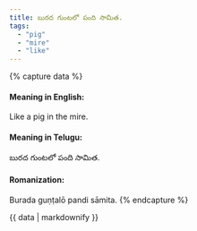 ```yaml
---
title: బురద గుంటలో పంది సామిత.
tags:
  - "pig"
  - "mire"
  - "like"
---
```


{% capture data %}
#### Meaning in English:
Like a pig in the mire.

#### Meaning in Telugu:
బురద గుంటలో పంది సామిత.

#### Romanization:
Burada guṇṭalō pandi sāmita.
{% endcapture %}

{{ data | markdownify }}

